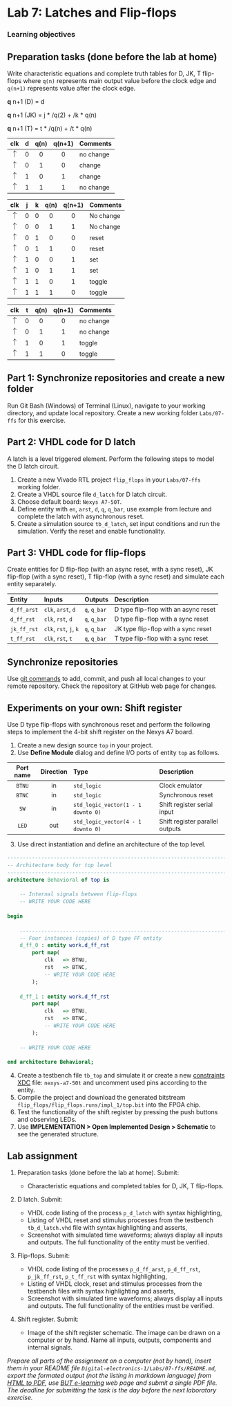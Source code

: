 # Lab 7: Latches and Flip-flops

### Learning objectives

## Preparation tasks (done before the lab at home)

Write characteristic equations and complete truth tables for D, JK, T flip-flops where `q(n)` represents main output value before the clock edge and `q(n+1)` represents value after the clock edge.

**q** n+1 (D) = d
   
   **q** n+1 (JK) = j * /q(2) + /k * q(n)
   
   **q** n+1 (T) = t * /q(n) + /t * q(n)
   
   
   | **clk** | **d** | **q(n)** | **q(n+1)** | **Comments** |
   | :-: | :-: | :-: | :-: | :-- |
   | ![rising](IMAGES/eq_uparrow.png) | 0 | 0 | 0  | no change |
   | ![rising](IMAGES/eq_uparrow.png) | 0 | 1 | 0 | change |
   | ![rising](IMAGES/eq_uparrow.png) | 1 | 0 | 1 | change |
   | ![rising](IMAGES/eq_uparrow.png) | 1 | 1 | 1 | no change |

   | **clk** | **j** | **k** | **q(n)** | **q(n+1)** | **Comments** |
   | :-: | :-: | :-: | :-: | :-: | :-- |
   | ![rising](IMAGES/eq_uparrow.png) | 0 | 0 | 0 | 0 | No change |
   | ![rising](IMAGES/eq_uparrow.png) | 0 | 0 | 1 | 1 | No change |
   | ![rising](IMAGES/eq_uparrow.png) | 0 | 1 | 0 | 0 | reset |
   | ![rising](IMAGES/eq_uparrow.png) | 0 | 1 | 1 | 0 | reset |
   | ![rising](IMAGES/eq_uparrow.png) | 1 | 0 | 0 | 1 | set |
   | ![rising](IMAGES/eq_uparrow.png) | 1 | 0 | 1 | 1 | set |
   | ![rising](IMAGES/eq_uparrow.png) | 1 | 1 | 0 | 1 | toggle |
   | ![rising](IMAGES/eq_uparrow.png) | 1 | 1 | 1 | 0 | toggle |

   | **clk** | **t** | **q(n)** | **q(n+1)** | **Comments** |
   | :-: | :-: | :-: | :-: | :-- |
   | ![rising](IMAGES/eq_uparrow.png) | 0 | 0 | 0 | no change |
   | ![rising](IMAGES/eq_uparrow.png) | 0 | 1 | 1 | no change |
   | ![rising](IMAGES/eq_uparrow.png) | 1 | 0 | 1 | toggle |
   | ![rising](IMAGES/eq_uparrow.png) | 1 | 1 | 0 | toggle |


<!--
Dokreslit průběhy pro D-latch a D-type FF.

![Timing of seven-segment display](Images/wavedrom_7-segment.png)

> The figure above was created in [WaveDrom](https://wavedrom.com/) digital timing diagram online tool. The figure source code is as follows:
>
```javascript
{
  signal:
  [
    ['Digit position',
      {name: 'Common anode: AN(3)', wave: 'xx01..01..01'},
      {name: 'AN(2)', wave: 'xx1'},
      {name: 'AN(1)', wave: 'xx1'},
      {name: 'AN(0)', wave: 'xx1'},
    ],
    ['Seven-segment data',
      {name: '4-digit value to display', wave: 'xx3333555599', data: ['3','1','4','2','3','1','4','2','3','1']},
      {name: 'Cathod A: CA', wave: 'xx01.0.1.0.1'},
      {name: 'CB', wave: 'xx0'},
      {name: 'CC', wave: 'xx0'},
      {name: 'CD', wave: 'xx0'},
      {name: 'CE', wave: 'xx1'},
      {name: 'CF', wave: 'xx1'},
      {name: 'CG', wave: 'xx0'},
    ],
    {name: 'Decimal point: DP', wave: 'xx01..01..01'},
  ],
  head:
  {
    text: '                    4ms   4ms   4ms   4ms   4ms   4ms   4ms   4ms   4ms   4ms',
  },
}
```
-->


## Part 1: Synchronize repositories and create a new folder

Run Git Bash (Windows) of Terminal (Linux), navigate to your working directory, and update local repository. Create a new working folder `Labs/07-ffs` for this exercise.


## Part 2: VHDL code for D latch

<!--
TODO: Popis co je to Latch.
-->
A latch is a level triggered element. Perform the following steps to model the D latch circuit.

   1. Create a new Vivado RTL project `flip_flops` in your `Labs/07-ffs` working folder.
   2. Create a VHDL source file `d_latch` for D latch circuit.
   3. Choose default board: `Nexys A7-50T`.
   4. Define entity with `en`, `arst`, `d`, `q`, `q_bar`, use example from lecture and complete the latch with asynchronous reset.
   5. Create a simulation source `tb_d_latch`, set input conditions and run the simulation. Verify the reset and enable functionality.


## Part 3: VHDL code for flip-flops

Create entities for D flip-flop (with an async reset, with a sync reset), JK flip-flop (with a sync reset), T flip-flop (with a sync reset) and simulate each entity separately.

   | **Entity** | **Inputs** | **Outputs** | **Description** |
   | :-- | :-- | :-- | :-- |
   | `d_ff_arst` | `clk`, `arst`, `d` | `q`, `q_bar` | D type flip-flop with an async reset |
   | `d_ff_rst` | `clk`, `rst`, `d` | `q`, `q_bar` | D type flip-flop with a sync reset |
   | `jk_ff_rst` | `clk`, `rst`, `j`, `k` | `q`, `q_bar` | JK type flip-flop with a sync reset |
   | `t_ff_rst` | `clk`, `rst`, `t` | `q`, `q_bar` | T type flip-flop with a sync reset |


## Synchronize repositories

Use [git commands](https://github.com/tomas-fryza/Digital-electronics-1/wiki/Useful-Git-commands) to add, commit, and push all local changes to your remote repository. Check the repository at GitHub web page for changes.


## Experiments on your own: Shift register

Use D type flip-flops with synchronous reset and perform the following steps to implement the 4-bit shift register on the Nexys A7 board.

   1. Create a new design source `top` in your project.
   2. Use **Define Module** dialog and define I/O ports of entity `top` as follows.

   | **Port name** | **Direction** | **Type** | **Description** |
   | :-: | :-: | :-- | :-- |
   | `BTNU` | in | `std_logic` | Clock emulator |
   | `BTNC` | in | `std_logic` | Synchronous reset |
   | `SW` | in  | `std_logic_vector(1 - 1 downto 0)` | Shift register serial input |
   | `LED` | out | `std_logic_vector(4 - 1 downto 0)` | Shift register parallel outputs |

   3. Use direct instantiation and define an architecture of the top level.

```vhdl
------------------------------------------------------------------------
-- Architecture body for top level
------------------------------------------------------------------------
architecture Behavioral of top is

    -- Internal signals between flip-flops
    -- WRITE YOUR CODE HERE

begin

    --------------------------------------------------------------------
    -- Four instances (copies) of D type FF entity
    d_ff_0 : entity work.d_ff_rst
        port map(
            clk   => BTNU,
            rst   => BTNC,
            -- WRITE YOUR CODE HERE
        );

    d_ff_1 : entity work.d_ff_rst
        port map(
            clk   => BTNU,
            rst   => BTNC,
            -- WRITE YOUR CODE HERE
        );

    -- WRITE YOUR CODE HERE

end architecture Behavioral;
```

   4. Create a testbench file `tb_top` and simulate it or create a new [constraints XDC](https://github.com/Digilent/digilent-xdc/blob/master/Nexys-A7-50T-Master.xdc) file: `nexys-a7-50t` and uncomment used pins according to the entity.
   5. Compile the project and download the generated bitstream `flip_flops/flip_flops.runs/impl_1/top.bit` into the FPGA chip.
   6. Test the functionality of the shift register by pressing the push buttons and observing LEDs.
   7. Use **IMPLEMENTATION > Open Implemented Design > Schematic** to see the generated structure.


## Lab assignment

1. Preparation tasks (done before the lab at home). Submit:
    * Characteristic equations and completed tables for D, JK, T flip-flops.

2. D latch. Submit:
    * VHDL code listing of the process `p_d_latch` with syntax highlighting,
    * Listing of VHDL reset and stimulus processes from the testbench `tb_d_latch.vhd` file with syntax highlighting and asserts,
    * Screenshot with simulated time waveforms; always display all inputs and outputs. The full functionality of the entity must be verified.

3. Flip-flops. Submit:
    * VHDL code listing of the processes `p_d_ff_arst`, `p_d_ff_rst`, `p_jk_ff_rst`, `p_t_ff_rst` with syntax highlighting,
    * Listing of VHDL clock, reset and stimulus processes from the testbench files with syntax highlighting and asserts,
    * Screenshot with simulated time waveforms; always display all inputs and outputs. The full functionality of the entities must be verified.

4. Shift register. Submit:
    * Image of the shift register schematic. The image can be drawn on a computer or by hand. Name all inputs, outputs, components and internal signals.

*Prepare all parts of the assignment on a computer (not by hand), insert them in your README file `Digital-electronics-1/Labs/07-ffs/README.md`, export the formated output (not the listing in markdown language) from [HTML to PDF](https://github.com/tomas-fryza/Digital-electronics-1/wiki/Export-README-to-PDF), use [BUT e-learning](https://moodle.vutbr.cz/) web page and submit a single PDF file. The deadline for submitting the task is the day before the next laboratory exercise.*
